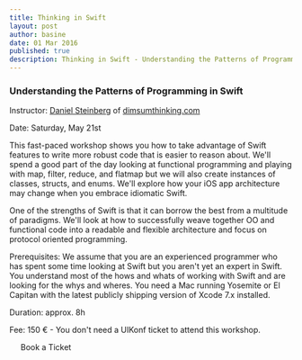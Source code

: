 ```yaml
---
title: Thinking in Swift
layout: post
author: basine
date: 01 Mar 2016
published: true
description: Thinking in Swift - Understanding the Patterns of Programming in Swift - Workshop by Daniel Steinberg on May 21st.
---
```


### Understanding the Patterns of Programming in Swift

Instructor: <a href="/speakers#daniel">Daniel Steinberg</a> of [dimsumthinking.com](http://dimsumthinking.com)

Date: Saturday, May 21st

This fast-paced workshop shows you how to take advantage of Swift features to write more robust code that is easier to reason about. We'll spend a good part of the day looking at functional programming and playing with map, filter, reduce, and flatmap but we will also create instances of classes, structs, and enums. We'll explore how your iOS app architecture may change when you embrace idiomatic Swift.

One of the strengths of Swift is that it can borrow the best from a multitude of paradigms. We'll look at how to successfully weave together OO and functional code into a readable and flexible architecture and focus on protocol oriented programming.

Prerequisites: We assume that you are an experienced programmer who has spent some time looking at Swift but you aren't yet an expert in Swift. You understand most of the hows and whats of working with Swift and are looking for the whys and wheres. You need a Mac running Yosemite or El Capitan with the latest publicly shipping version of Xcode 7.x installed.

Duration: approx. 8h

Fee: 150 € - You don't need a UIKonf ticket to attend this workshop.

<div class="uk-text-center uk-width-1-2@m uk-width-1-1@s uk-width-1-1@l uk-margin-large-top">
		<a class="btn uk-button-large" style="padding:20px; text-decoration: none;" href="https://ti.to/uikonf/thinking-in-swift/with/nxtgihxgmmy" target="_blank" alt="Swift Thinking Workshop Tickets">Book a Ticket</a>
</div>